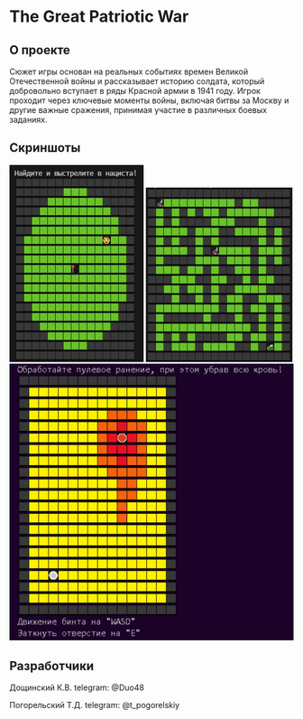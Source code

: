 # The Great Patriotic War

## О проекте

Сюжет игры основан на реальных событиях времен Великой Отечественной войны и рассказывает историю солдата, который добровольно вступает в ряды Красной армии в 1941 году. Игрок проходит через ключевые моменты войны, включая битвы за Москву и другие важные сражения, принимая участие в различных боевых заданиях. 

## Скриншоты

![](screenshots/sniper.png)
![](screenshots/tank.png)
![](screenshots/wound.png)

## Разработчики

Дощинский К.В.
telegram: @Duo48

Погорельский Т.Д.
telegram: @t_pogorelskiy
